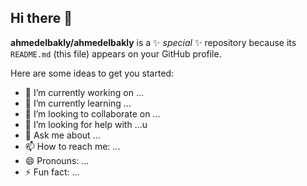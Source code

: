 ## Hi there 👋


**ahmedelbakly/ahmedelbakly** is a ✨ _special_ ✨ repository because its `README.md` (this file) appears on your GitHub profile.

Here are some ideas to get you started:

- 🔭 I’m currently working on ...
- 🌱 I’m currently learning ...
- 👯 I’m looking to collaborate on ...
- 🤔 I’m looking for help with ...u
- 💬 Ask me about ...
- 📫 How to reach me: ...
- 😄 Pronouns: ...
- ⚡ Fun fact: ...
  
